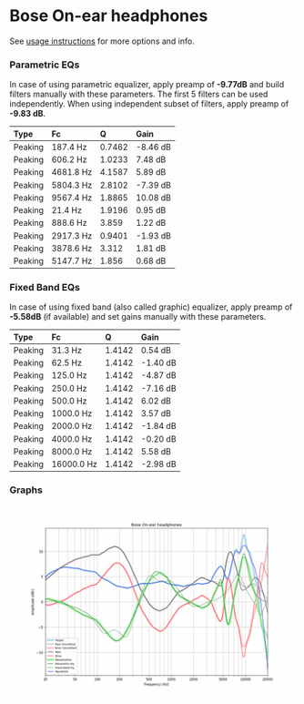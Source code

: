 # Bose On-ear headphones
See [usage instructions](https://github.com/jaakkopasanen/AutoEq#usage) for more options and info.

### Parametric EQs
In case of using parametric equalizer, apply preamp of **-9.77dB** and build filters manually
with these parameters. The first 5 filters can be used independently.
When using independent subset of filters, apply preamp of **-9.83 dB**.

| Type    | Fc        |      Q | Gain     |
|:--------|:----------|:-------|:---------|
| Peaking | 187.4 Hz  | 0.7462 | -8.46 dB |
| Peaking | 606.2 Hz  | 1.0233 | 7.48 dB  |
| Peaking | 4681.8 Hz | 4.1587 | 5.89 dB  |
| Peaking | 5804.3 Hz | 2.8102 | -7.39 dB |
| Peaking | 9567.4 Hz | 1.8865 | 10.08 dB |
| Peaking | 21.4 Hz   | 1.9196 | 0.95 dB  |
| Peaking | 888.6 Hz  | 3.859  | 1.22 dB  |
| Peaking | 2917.3 Hz | 0.9401 | -1.93 dB |
| Peaking | 3878.6 Hz | 3.312  | 1.81 dB  |
| Peaking | 5147.7 Hz | 1.856  | 0.68 dB  |

### Fixed Band EQs
In case of using fixed band (also called graphic) equalizer, apply preamp of **-5.58dB**
(if available) and set gains manually with these parameters.

| Type    | Fc         |      Q | Gain     |
|:--------|:-----------|:-------|:---------|
| Peaking | 31.3 Hz    | 1.4142 | 0.54 dB  |
| Peaking | 62.5 Hz    | 1.4142 | -1.40 dB |
| Peaking | 125.0 Hz   | 1.4142 | -4.87 dB |
| Peaking | 250.0 Hz   | 1.4142 | -7.16 dB |
| Peaking | 500.0 Hz   | 1.4142 | 6.02 dB  |
| Peaking | 1000.0 Hz  | 1.4142 | 3.57 dB  |
| Peaking | 2000.0 Hz  | 1.4142 | -1.84 dB |
| Peaking | 4000.0 Hz  | 1.4142 | -0.20 dB |
| Peaking | 8000.0 Hz  | 1.4142 | 5.58 dB  |
| Peaking | 16000.0 Hz | 1.4142 | -2.98 dB |

### Graphs
![](./Bose%20On-ear%20headphones.png)